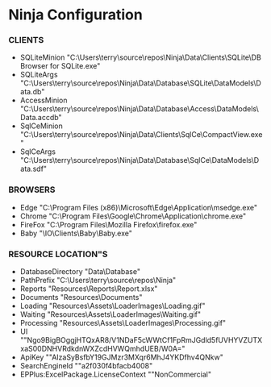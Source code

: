 # Ninja Configuration

### CLIENTS  
- SQLiteMinion  "C:\Users\terry\source\repos\Ninja\Data\Clients\SQLite\DB Browser for SQLite.exe"
- SQLiteArgs  "C:\Users\terry\source\repos\Ninja\Data\Database\SQLite\DataModels\Data.db"
- AccessMinion  "C:\Users\terry\source\repos\Ninja\Data\Database\Access\DataModels\Data.accdb"
- SqlCeMinion  "C:\Users\terry\source\repos\Ninja\Data\Clients\SqlCe\CompactView.exe"
- SqlCeArgs  "C:\Users\terry\source\repos\Ninja\Data\Database\SqlCe\DataModels\Data.sdf"

### BROWSERS  
- Edge  "C:\Program Files (x86)\Microsoft\Edge\Application\msedge.exe"
- Chrome  "C:\Program Files\Google\Chrome\Application\chrome.exe"
- FireFox  "C:\Program Files\Mozilla Firefox\firefox.exe"
- Baby  "\IO\Clients\Baby\Baby.exe"

### RESOURCE LOCATION"S 
- DatabaseDirectory  "Data\Database\"
- PathPrefix  "C:\Users\terry\source\repos\Ninja\"
- Reports  "Resources\Reports\Report.xlsx"
- Documents  "Resources\Documents\"
- Loading  "Resources\Assets\LoaderImages\Loading.gif"
- Waiting  "Resources\Assets\LoaderImages\Waiting.gif"
- Processing  "Resources\Assets\LoaderImages\Processing.gif" 
- UI  ""Ngo9BigBOggjHTQxAR8/V1NDaF5cWWtCf1FpRmJGdld5fUVHYVZUTXxaS00DNHVRdkdnWXZcdHVWQmhdUEB/W0A="
- ApiKey  ""AIzaSyBsfbY19GJMzr3MXqr6MhJ4YKDfhv4QNkw"
- SearchEngineId  ""a2f030f4bfacb4008"
- EPPlus:ExcelPackage.LicenseContext  ""NonCommercial"


```